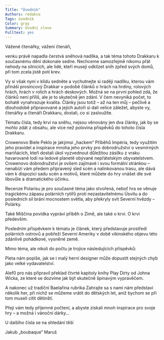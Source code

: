 ```yaml
---
Title: "Úvodník"
Authors: redakce
Tags: úvodník
Color: gray
Summary: Úvodní slovo
Fulltext: yes
---
```

Vážené čtenářky, vážení čtenáři,

venku právě napadla čerstvá sněhová nadílka, a tak téma tohoto Drakkaru k současnému dění dokonale sedne. Nechceme samozřejmě nikomu přát nehody na silnicích, ale lidé, kteří musejí odklízet sníh zpřed svých domů, při tom zcela jistě potí krev.

Vy si však nyní v klidu sedněte a vychutnejte si raději nadílku, kterou vám přináší prosincový Drakkar v podobě článků o hrách na hrdiny, rolových hrách, hrách v rolích a hrách deskových. Možná se na první pohled zdá, že článků není příliš, ale je to skutečně jen zdání. V čem nevyniká počet, to bohatě vynahrazuje kvalita. Články jsou totiž – až na ten můj – pečlivě a dlouhodobě připravované a jejich autoři si dali velice záležet, abyste vy, čtenářky a čtenáři Drakkaru, dostali, co si zasloužíte.

Tématu čísla, tedy krvi na sněhu, nejsou věnovány jen dva články, jak by se mohlo zdát z obsahu, ale více než polovina příspěvků do tohoto čísla Drakkaru.

Crowenovo Biele Peklo je jakýmsi „hackem“ Příběhů Impéria, tedy využitím jeho pravidel a inspirace mnoha jeho prvky pro dobrodružství o vesmírných mariňácích, kteří dostali úkol vyzvednout důležitou zásilku z vraku havarované lodi na ledové planetě obývané nepřátelským obyvatelstvem. Crowenovo dobrodružství je ovšem zajímavé i svou formální stránkou – nenabízí vám předem připravený sled scén a nalinkovanou trasu, ale dává vám k dispozici sadu scén a motivů, které můžete do hry vnášet dle své libovůle a dramatického účinku.

Recenze Polarisu je pro současné téma jako stvořená, neboť hra se věnuje tragickému zápasu polárních rytířů proti nezastavitelnému Úsvitu a do posledních sil brání mocnostem světla, aby překryly svit Severní hvězdy – Polárky.

Také Miščina povídka vypráví příběh o Zimě, ale také o krvi. O krvi především.

Posledním příspěvkem k tématu je článek, který představuje prostředí polárních ostrovů a pobřeží Severní Ameriky v době vikinského objevu této zdánlivě pohádkové, vysněné země.

Mimo téma, ale nikoli do počtu je trojice následujících příspěvků:

Pieta nám popíše, jak se i malý herní designer může dopustit stejných chyb jako velké vydavatelství.

Alef0 pro nás připravil překlad čtvrté kapitoly knihy Play Dirty od Johna Wicka, ze které se dozvíme jak být skutečně špinavým vypravěčem.

A nakonec už tradiční Baelařina rubrika Zahrajte sa s nami nám představí několik her, při nichž se můžeme vrátit do dětských let, aniž bychom se při tom museli cítit dětinští.

Přeji vám tedy příjemné počtení, a abyste získali mnoh inspirace pro svoje hry – a možná i vánoční dárky…

 

U dalšího čísla se na shledání těší

Jakub „boubaque“ Maruš
